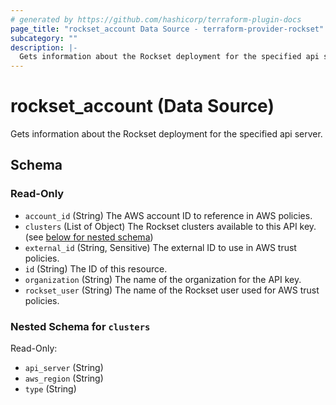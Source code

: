 ```yaml
---
# generated by https://github.com/hashicorp/terraform-plugin-docs
page_title: "rockset_account Data Source - terraform-provider-rockset"
subcategory: ""
description: |-
  Gets information about the Rockset deployment for the specified api server.
---
```


# rockset_account (Data Source)

Gets information about the Rockset deployment for the specified api server.



<!-- schema generated by tfplugindocs -->
## Schema

### Read-Only

- `account_id` (String) The AWS account ID to reference in AWS policies.
- `clusters` (List of Object) The Rockset clusters available to this API key. (see [below for nested schema](#nestedatt--clusters))
- `external_id` (String, Sensitive) The external ID to use in AWS trust policies.
- `id` (String) The ID of this resource.
- `organization` (String) The name of the organization for the API key.
- `rockset_user` (String) The name of the Rockset user used for AWS trust policies.

<a id="nestedatt--clusters"></a>
### Nested Schema for `clusters`

Read-Only:

- `api_server` (String)
- `aws_region` (String)
- `type` (String)
